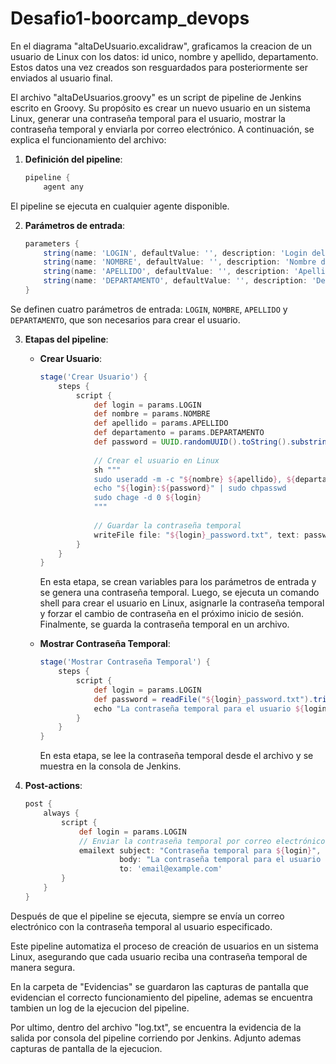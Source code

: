 # Desafio1-boorcamp_devops

En el diagrama "altaDeUsuario.excalidraw", graficamos la creacion de un usuario de Linux con los datos: id unico, nombre y apellido, departamento. Estos datos una vez creados son resguardados para posteriormente ser enviados al usuario final.

El archivo "altaDeUsuarios.groovy" es un script de pipeline de Jenkins escrito en Groovy. Su propósito es crear un nuevo usuario en un sistema Linux, generar una contraseña temporal para el usuario, mostrar la contraseña temporal y enviarla por correo electrónico. A continuación, se explica el funcionamiento del archivo:

1. **Definición del pipeline**:
    ```groovy
    pipeline {
        agent any
    ```
El pipeline se ejecuta en cualquier agente disponible.

2. **Parámetros de entrada**:
    ```groovy
    parameters {
        string(name: 'LOGIN', defaultValue: '', description: 'Login del usuario')
        string(name: 'NOMBRE', defaultValue: '', description: 'Nombre del usuario')
        string(name: 'APELLIDO', defaultValue: '', description: 'Apellido del usuario')
        string(name: 'DEPARTAMENTO', defaultValue: '', description: 'Departamento del usuario')
    }
    ```
Se definen cuatro parámetros de entrada: `LOGIN`, `NOMBRE`, `APELLIDO` y `DEPARTAMENTO`, que son necesarios para crear el usuario.

3. **Etapas del pipeline**:
    - **Crear Usuario**:
        ```groovy
        stage('Crear Usuario') {
            steps {
                script {
                    def login = params.LOGIN
                    def nombre = params.NOMBRE
                    def apellido = params.APELLIDO
                    def departamento = params.DEPARTAMENTO
                    def password = UUID.randomUUID().toString().substring(0, 8)
                    
                    // Crear el usuario en Linux
                    sh """
                    sudo useradd -m -c "${nombre} ${apellido}, ${departamento}" -s /bin/bash ${login}
                    echo "${login}:${password}" | sudo chpasswd
                    sudo chage -d 0 ${login}
                    """
                    
                    // Guardar la contraseña temporal
                    writeFile file: "${login}_password.txt", text: password
                }
            }
        }
        ```
        En esta etapa, se crean variables para los parámetros de entrada y se genera una contraseña temporal. Luego, se ejecuta un comando shell para crear el usuario en Linux, asignarle la contraseña temporal y forzar el cambio de contraseña en el próximo inicio de sesión. Finalmente, se guarda la contraseña temporal en un archivo.

    - **Mostrar Contraseña Temporal**:
        ```groovy
        stage('Mostrar Contraseña Temporal') {
            steps {
                script {
                    def login = params.LOGIN
                    def password = readFile("${login}_password.txt").trim()
                    echo "La contraseña temporal para el usuario ${login} es: ${password}"
                }
            }
        }
        ```
        En esta etapa, se lee la contraseña temporal desde el archivo y se muestra en la consola de Jenkins.

4. **Post-actions**:
    ```groovy
    post {
        always {
            script {
                def login = params.LOGIN
                // Enviar la contraseña temporal por correo electrónico
                emailext subject: "Contraseña temporal para ${login}",
                         body: "La contraseña temporal para el usuario ${login} es: ${readFile("${login}_password.txt").trim()}",
                         to: 'email@example.com'
            }
        }
    }
    ```
Después de que el pipeline se ejecuta, siempre se envía un correo electrónico con la contraseña temporal al usuario especificado.

Este pipeline automatiza el proceso de creación de usuarios en un sistema Linux, asegurando que cada usuario reciba una contraseña temporal de manera segura.

En la carpeta de "Evidencias" se guardaron las capturas de pantalla que evidencian el correcto funcionamiento del pipeline, ademas se encuentra tambien un log de la ejecucion del pipeline.

Por ultimo, dentro del archivo "log.txt", se encuentra la evidencia de la salida por consola del pipeline corriendo por Jenkins. Adjunto ademas capturas de pantalla de la ejecucion.